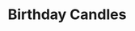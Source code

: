 ---
title: Birthday Candles
poster: birthday-candles.jpg
header: birthday-candles-header.jpg
description: >-
  Debra Messing stars in the Broadway premiere of Noah Haidle's poignant new
  play.
theater: American Airlines Theatre
original_preview: '2022-03-18'
original_opening: '2022-04-10'
preview: '2022-03-18'
opening: '2022-04-10'
closing: '2022-05-29'
tonyaward: false
criticspick: false
tags: 
  - Play
  - Broadway
  - Drama
website: 'https://www.roundabouttheatre.org/get-tickets/2021-2022-season/birthday-candles/'
tickets:
  - highlight: true
    info: https://www.todaytix.com/nyc/shows/19885-birthday-candles
    title: $29 Rush
    type: digitalRush
  - highlight: false
    info: https://stubhub.prf.hn/l/rwbVoYn
    title: 2ndry Market
    type: stubhub
  - highlight: false
    info: A range of discounts from Roundabout Theater
    title: $10+ Access
    type: broadway_access
---